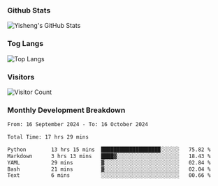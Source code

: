 ### Github Stats
![Yisheng's GitHub Stats](https://github-readme-stats-9qabuvhk1-gongyisheng.vercel.app/api?username=gongyisheng&count_private=true&show_icons=true)
### Tog Langs
![Top Langs](https://github-readme-stats-9qabuvhk1-gongyisheng.vercel.app/api/top-langs/?username=gongyisheng&layout=compact)
### Visitors
![Visitor Count](https://profile-counter.glitch.me/gongyisheng/count.svg)
### Monthly Development Breakdown
<!--START_SECTION:waka-->

```txt
From: 16 September 2024 - To: 16 October 2024

Total Time: 17 hrs 29 mins

Python        13 hrs 15 mins  ███████████████████░░░░░░   75.82 %
Markdown      3 hrs 13 mins   ████▓░░░░░░░░░░░░░░░░░░░░   18.43 %
YAML          29 mins         ▓░░░░░░░░░░░░░░░░░░░░░░░░   02.84 %
Bash          21 mins         ▓░░░░░░░░░░░░░░░░░░░░░░░░   02.04 %
Text          6 mins          ░░░░░░░░░░░░░░░░░░░░░░░░░   00.66 %
```

<!--END_SECTION:waka-->
